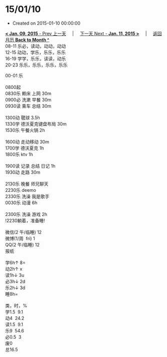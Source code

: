 # 15/01/10

- Created on 2015-01-10 00:00:00

[**< Jan. 09, 2015** - Prev 上一天](/lifelogs/2015/01/d09.md) &nbsp; &nbsp; | &nbsp; &nbsp; [下一天 Next - **Jan. 11, 2015 >**](/lifelogs/2015/01/d11.md) &nbsp; &nbsp; |  &nbsp; &nbsp; [返回月历 **Back to Month ^**](/lifelogs/2015/01/index.md)
<br/>08-11 乐必，读动，动动，动动<br/>12-15 动动，学乐，乐乐，乐乐<br/>16-19 学学，乐乐，读读，动乐<br/>20-23 乐乐，乐乐，乐乐，乐乐</div><div>00-01 乐<br/><div><br/></div>0800起<br/>0830乐 赖床 上网 30m<br/>0900必 洗漱 早餐 30m<br/>0930读 乘车 总结 30m<div><br/></div>1300动 毽球 3.5h<br/>1330学 德沃夏克键盘布局 30m<br/>1530乐 午餐火锅 2h<div><br/></div>1600动 走动移动 30m<br/>1700学 德沃夏克 1h<br/>1800乐 ktv 1h<div><br/></div>1900读 记录 总结 日记 1h<br/>1930动 走路 30m</div><div><br/>2130乐 晚餐 师兄聊天</div><div>2230乐 deemo<div>2330乐 洗澡 我是歌手</div><div>0030乐 动漫 6h</div><div><br/></div>2300乐 洗澡 游戏 2h<br/>!2230躺着，准备睡!<div><br/></div>微信(2 午/临睡) 12<br/>微博(1/周  fri) 1<br/>QQ(2 午/临睡) 12<br/>报纸<div><br/></div>学6h↑ 8=<br/>动2h↑ x<br/>读1h↓ 3u<br/>必3h↓ 2d<br/>乐2h↓ 3d<br/>睡8h=<div><br/></div>类，时，%<br/>学1.5  9.1<br/>动4  24.2<br/>读1.5  9.1<br/>乐9  54.6<br/>必0.5  3<br/>废0<br/>总16.5</div>

